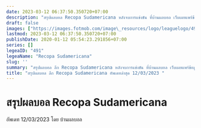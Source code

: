 ```yaml
---
date: 2023-03-12 06:37:50.350720+07:00
description: "สรุปผลบอล Recopa Sudamericana หลังจบการแข่งขัน ที่บ้านผลบอล เว็บเผยแพร่ข้อมูลการแข่งขันฟุตบอลที่เชื่อถือได้ และ อัพเดทไวที่สุด"
draft: false
images: ["https://images.fotmob.com/image\_resources/logo/leaguelogo/491.png"]
lastmod: 2023-03-12 06:37:50.350720+07:00
publishDate: 2020-01-12 05:54:23.291856+07:00
series: []
legeaID: "491"
legeaName: "Recopa Sudamericana"
slug: ''
summary: "สรุปผลบอล ลีก Recopa Sudamericana หลังจบการแข่งขัน ที่บ้านผลบอล เว็บเผยแพร่ข้อมูลการแข่งขันฟุตบอลที่เชื่อถือได้ และ อัพเดทไวที่สุด"
title: "สรุปผลบอล ลีก Recopa Sudamericana อัพเดทล่าสุด 12/03/2023 "
---
```


# สรุปผลบอล Recopa Sudamericana
อัพเดท 12/03/2023 โดย บ้านผลบอล

